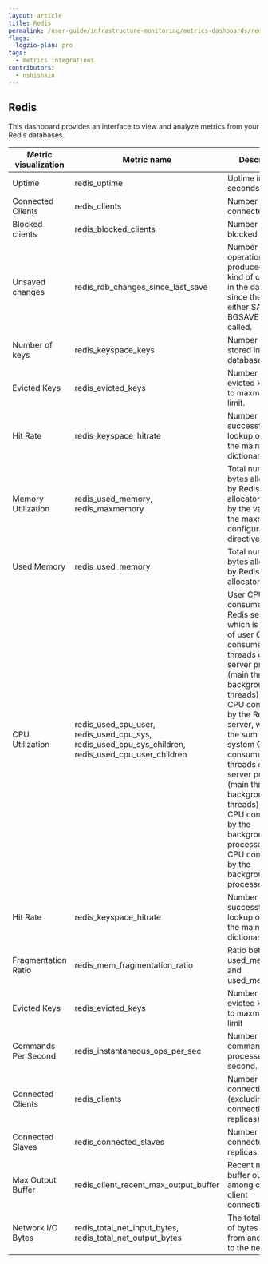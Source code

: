 ```yaml
---
layout: article
title: Redis
permalink: /user-guide/infrastructure-monitoring/metrics-dashboards/redis.html 
flags:
  logzio-plan: pro
tags:
  - metrics integrations
contributors:
  - nshishkin
---
```


## Redis

This dashboard provides an interface to view and analyze metrics from your Redis databases.

| Metric visualization | Metric name | Description                                                                                                                                                                                                                                |
| ---------------------| ----------- | ---------------------------------------------------------------------------------------------------------------------------------------------------------------------------------------------------------------------------------- |
| Uptime                       | redis_uptime | Uptime in seconds                                                                                                                                                                                                                                                                                                                                                                                                  |
| Connected Clients            | redis_clients | Number of connected clients                                                                                                                                                                                                                                                                                                                                                                                        |
| Blocked clients              | redis_blocked_clients | Number of blocked clients                                                                                                                                                                                                                                                                                                                                                                                          |
| Unsaved changes              | redis_rdb_changes_since_last_save | Number of operations that produced some kind of changes in the dataset since the last time either SAVE or BGSAVE was called.                                                                                                                                                                                                                                                                                       |
| Number of keys               | redis_keyspace_keys | Number of keys stored in this database                                                                                                                                                                                                                                                                                                                                                                             |
| Evicted Keys                 | redis_evicted_keys | Number of evicted keys due to maxmemory limit.                                                                                                                                                                                                                                                                                                                                                                     |
| Hit Rate              | redis_keyspace_hitrate | Number of successful lookup of keys in the main dictionary.                                                                                                                                                                                                                                                                                                                                                        |
| Memory Utilization | redis_used_memory, redis_maxmemory | Total number of bytes allocated by Redis using its allocator divided by the value of the maxmemory configuration directive                                                                                                                                                                                                                                                                                         |
| Used Memory                  | redis_used_memory | Total number of bytes allocated by Redis using its allocator.                                                                                                                                                                                                                                                                                                                                                      |
| CPU Utilization              | redis_used_cpu_user, redis_used_cpu_sys, redis_used_cpu_sys_children, redis_used_cpu_user_children | User CPU consumed by the Redis server, which is the sum of user CPU consumed by all threads of the server process (main thread and background threads); system CPU consumed by the Redis server, which is the sum of system CPU consumed by all threads of the server process (main thread and background threads); system CPU consumed by the background processes; user CPU consumed by the background processes |
| Hit Rate  | redis_keyspace_hitrate | Number of successful lookup of keys in the main dictionary.                                                                                                                                                                                                                                                                                                                                                        |
| Fragmentation Ratio | redis_mem_fragmentation_ratio | Ratio between used\_memory\_rss and used\_memory.                                                                                                                                                                                                                                                                                                                                                                  |
| Evicted Keys | redis_evicted_keys | Number of evicted keys due to maxmemory limit                                                                                                                                                                                                                                                                                                                                                                      |
| Commands Per Second          | redis_instantaneous_ops_per_sec | Number of commands processed per second.                                                                                                                                                                                                                                                                                                                                                                           |
| Connected Clients            | redis_clients | Number of client connections (excluding connections from replicas).                                                                                                                                                                                                                                                                                                                                                |
| Connected Slaves             | redis_connected_slaves | Number of connected replicas.                                                                                                                                                                                                                                                                                                                                                                                      |
| Max Output Buffer            | redis_client_recent_max_output_buffer | Recent max buffer output among current client connections.                                                                                                                                                                                                                                                                                                                                                         |
| Network I/O Bytes            | redis_total_net_input_bytes, redis_total_net_output_bytes | The total number of bytes read from and written to the network.                                                                                                                                                                                                                                                                                                                                                    |

